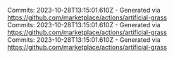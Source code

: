 Commits: 2023-10-28T13:15:01.610Z - Generated via https://github.com/marketplace/actions/artificial-grass
<br>
Commits: 2023-10-28T13:15:01.610Z - Generated via https://github.com/marketplace/actions/artificial-grass
<br>
Commits: 2023-10-28T13:15:01.610Z - Generated via https://github.com/marketplace/actions/artificial-grass
<br>
